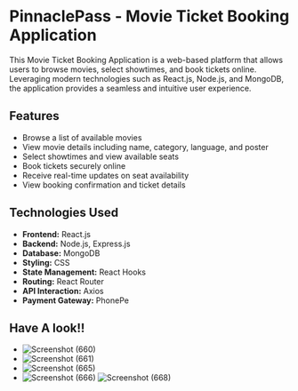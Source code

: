 # PinnaclePass - Movie Ticket Booking Application  

This Movie Ticket Booking Application is a web-based platform that allows users to browse movies, select showtimes, and book tickets online. Leveraging modern technologies such as React.js, Node.js, and MongoDB, the application provides a seamless and intuitive user experience.

## Features

- Browse a list of available movies
- View movie details including name, category, language, and poster
- Select showtimes and view available seats
- Book tickets securely online
- Receive real-time updates on seat availability
- View booking confirmation and ticket details

## Technologies Used

- **Frontend:** React.js
- **Backend:** Node.js, Express.js
- **Database:** MongoDB
- **Styling:** CSS
- **State Management:** React Hooks
- **Routing:** React Router
- **API Interaction:** Axios
- **Payment Gateway:** PhonePe

## Have A look!!
- ![Screenshot (660)](https://github.com/user-attachments/assets/0189c78b-0146-4403-be07-d93d1bc93429)
- ![Screenshot (661)](https://github.com/user-attachments/assets/9f8d785e-93b6-43d0-9b1e-a38c3397f02a)
- ![Screenshot (665)](https://github.com/user-attachments/assets/2ad06053-2f91-4f0f-ac73-a8a8a517f276)
- ![Screenshot (666)](https://github.com/user-attachments/assets/cabe5225-1a9b-41a7-a052-3f03d030d93c)
![Screenshot (668)](https://github.com/user-attachments/assets/3b67c2c2-7d74-4833-8809-6311c9fbb40b)


